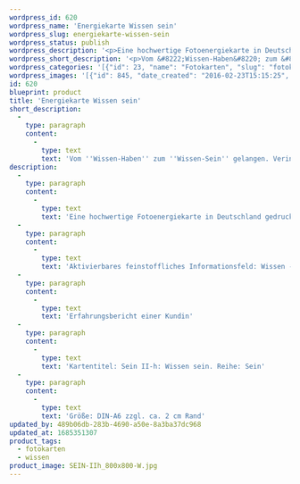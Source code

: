 ```yaml
---
wordpress_id: 620
wordpress_name: 'Energiekarte Wissen sein'
wordpress_slug: energiekarte-wissen-sein
wordpress_status: publish
wordpress_description: '<p>Eine hochwertige Fotoenergiekarte in Deutschland gedruckt und in Handarbeit laminiert.  Sie ist in Postkartengröße (DIN-A6) gut zu transportieren und kann auch auf den Körper aufgelegt werden.</p><p>Aktivierbares feinstoffliches Informationsfeld: Wissen - Sein - Hilfe - Vollständigkeit - Individualität - Menschenbild: Vom "Wissen-Haben" zum "Wissen-Sein" gelangen. Verinnerlichung und Ausdruck von dem, was Wissen für den einzelnen Menschen ist (wie sich Wissen für ihn stimmig bildet, entfaltet und ausdrückt). Wissen als zu mir selbst gehörend erleben. Das Bewusstsein über das eigene Wissen und wie sie sich anfühlt, sich ausdrückt, erweitern. Dieses Bewusstsein in tägliches Denken, Fühlen und Handeln umsetzen. Wissen ist hier als ein Teil auch von Vertrauen, Gewissheit, Hoffnung und Lernen verstanden.<br />Erfahrungsbericht einer Kundin</p><p>Kartentitel: Sein II-h: Wissen sein. Reihe: Sein</p><p>Größe: DIN-A6 zzgl. ca. 2 cm Rand<br />Andere Formate sind individuell für Sie innerhalb weniger Tage herstellbar. Bitte kontaktieren Sie uns hierfür unter <a href="mailto:info@elvedenverlag.de">info@elvedenverlag.de</a>.</p><p><a href="https://my.feenbaum.de/anwendung-energiebilder-foto-laminiert/">Anwendungshinweise</a>      <a href="https://my.feenbaum.de/produktinformationen-fotokarten/">Produktinformationen</a></p>'
wordpress_short_description: '<p>Vom &#8222;Wissen-Haben&#8220; zum &#8222;Wissen-Sein&#8220; gelangen. Verinnerlichung und Ausdruck von dem, was Wissen für den einzelnen Menschen ist (wie sich Wissen für ihn stimmig bildet, entfaltet und ausdrückt)</p>'
wordpress_categories: '[{"id": 23, "name": "Fotokarten", "slug": "fotokarten"}, {"id": 34, "name": "Wissen", "slug": "wissen"}]'
wordpress_images: '[{"id": 845, "date_created": "2016-02-23T15:15:25", "date_created_gmt": "2016-02-23T13:15:25", "date_modified": "2016-02-23T15:15:25", "date_modified_gmt": "2016-02-23T13:15:25", "src": "https://my.feenbaum.de/wp-content/uploads/2016/02/SEIN-IIh_800x800-W.jpg", "name": "SEIN-IIh_800x800-W", "alt": ""}]'
id: 620
blueprint: product
title: 'Energiekarte Wissen sein'
short_description:
  -
    type: paragraph
    content:
      -
        type: text
        text: 'Vom ''Wissen-Haben'' zum ''Wissen-Sein'' gelangen. Verinnerlichung und Ausdruck von dem, was Wissen für den einzelnen Menschen ist (wie sich Wissen für ihn stimmig bildet, entfaltet und ausdrückt)'
description:
  -
    type: paragraph
    content:
      -
        type: text
        text: 'Eine hochwertige Fotoenergiekarte in Deutschland gedruckt und in Handarbeit laminiert.  Sie ist in Postkartengröße (DIN-A6) gut zu transportieren und kann auch auf den Körper aufgelegt werden.'
  -
    type: paragraph
    content:
      -
        type: text
        text: 'Aktivierbares feinstoffliches Informationsfeld: Wissen - Sein - Hilfe - Vollständigkeit - Individualität - Menschenbild: Vom "Wissen-Haben" zum "Wissen-Sein" gelangen. Verinnerlichung und Ausdruck von dem, was Wissen für den einzelnen Menschen ist (wie sich Wissen für ihn stimmig bildet, entfaltet und ausdrückt). Wissen als zu mir selbst gehörend erleben. Das Bewusstsein über das eigene Wissen und wie sie sich anfühlt, sich ausdrückt, erweitern. Dieses Bewusstsein in tägliches Denken, Fühlen und Handeln umsetzen. Wissen ist hier als ein Teil auch von Vertrauen, Gewissheit, Hoffnung und Lernen verstanden.'
  -
    type: paragraph
    content:
      -
        type: text
        text: 'Erfahrungsbericht einer Kundin'
  -
    type: paragraph
    content:
      -
        type: text
        text: 'Kartentitel: Sein II-h: Wissen sein. Reihe: Sein'
  -
    type: paragraph
    content:
      -
        type: text
        text: 'Größe: DIN-A6 zzgl. ca. 2 cm Rand'
updated_by: 489b06db-283b-4690-a50e-8a3ba37dc968
updated_at: 1685351307
product_tags:
  - fotokarten
  - wissen
product_image: SEIN-IIh_800x800-W.jpg
---
```

